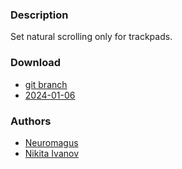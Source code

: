 ### Description
Set natural scrolling only for trackpads.

### Download
- [git branch](https://codeberg.org/neuromagus/dwl/src/branch/naturalscrolltrackpad)
- [2024-01-06](https://codeberg.org/dwl/dwl-patches/raw/branch/main/patches/naturalscrolltrackpad/naturalscrolltrackpad.patch)

### Authors
- [Neuromagus](https://codeberg.org/neuromagus)
- [Nikita Ivanov](https://github.com/NikitaIvanovV)
